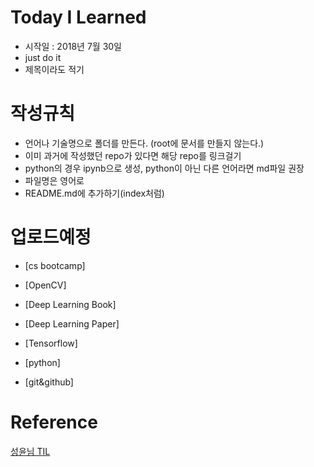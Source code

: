 # Today I Learned
- 시작일 : 2018년 7월 30일
- just do it
- 제목이라도 적기

# 작성규칙
- 언어나 기술명으로 폴더를 만든다. (root에 문서를 만들지 않는다.)
- 이미 과거에 작성했던 repo가 있다면 해당 repo를 링크걸기
- python의 경우 ipynb으로 생성, python이 아닌 다른 언어라면 md파일 권장
- 파일명은 영어로
- README.md에 추가하기(index처럼)

# 업로드예정

- [cs bootcamp]

- [OpenCV]

- [Deep Learning Book]

- [Deep Learning Paper]

- [Tensorflow]

- [python]

- [git&github]




# Reference
[성윤님 TIL](https://github.com/zzsza/TIL)